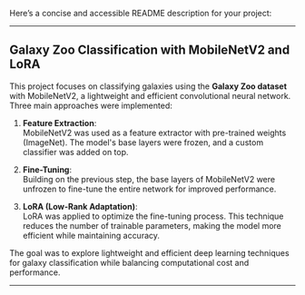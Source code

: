 Here’s a concise and accessible README description for your project:

---

## Galaxy Zoo Classification with MobileNetV2 and LoRA  

This project focuses on classifying galaxies using the **Galaxy Zoo dataset** with MobileNetV2, a lightweight and efficient convolutional neural network. Three main approaches were implemented:  

1. **Feature Extraction**:  
   MobileNetV2 was used as a feature extractor with pre-trained weights (ImageNet). The model's base layers were frozen, and a custom classifier was added on top.  

2. **Fine-Tuning**:  
   Building on the previous step, the base layers of MobileNetV2 were unfrozen to fine-tune the entire network for improved performance.  

3. **LoRA (Low-Rank Adaptation)**:  
   LoRA was applied to optimize the fine-tuning process. This technique reduces the number of trainable parameters, making the model more efficient while maintaining accuracy.  

The goal was to explore lightweight and efficient deep learning techniques for galaxy classification while balancing computational cost and performance.  

---  
